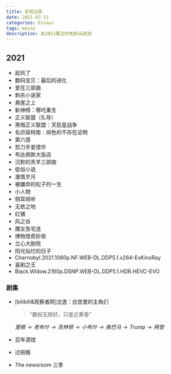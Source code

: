 ```yaml
---
title: 影视记录
date: 2021-07-11
categories: Essays
tags: movie
description: 自2021看过的电影&&其他
---
```


## 2021



- 起风了
- 数码宝贝：最后的进化
- 爱在三部曲
- 刺杀小说家
- 悬崖之上
- 新神榜：哪吒重生
- 正义联盟（扎导）
- 黑暗正义联盟：天启星战争
- 名侦探柯南：绯色的不存在证明
- 第六感
- 剪刀手爱德华
- 布达佩斯大饭店
- 沉默的羔羊三部曲
- 低俗小说
- 激情岁月
- 被嫌弃的松子的一生
- 小人物
- 侧耳倾听
- 无依之地
- 红猪
- 风之谷
- 魔女急宅送
- 博物馆奇妙夜
- 兰心大剧院
- 阳光灿烂的日子
- Chernobyl.2021.1080p.NF.WEB-DL.DDP5.1.x264-ExKinoRay
- 喜剧之王
- Black.Widow.2160p.DSNP.WEB-DL.DDP5.1.HDR.HEVC-EVO

### 剧集

- [bilibili&观察者网]沈逸：白宫里的主角们

  > “霸权无限好，只是近黄昏”

  $里根\rightarrow 老布什\rightarrow 克林顿 \rightarrow 小布什 \rightarrow 奥巴马 \rightarrow Trump \rightarrow 拜登$

- 百年酒馆

- 过把瘾

- The newsroom 三季

